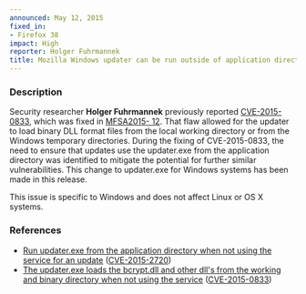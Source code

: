 ```yaml
---
announced: May 12, 2015
fixed_in:
- Firefox 38
impact: High
reporter: Holger Fuhrmannek
title: Mozilla Windows updater can be run outside of application directory
---
```


<h3>Description</h3>

<p>Security researcher <strong>Holger Fuhrmannek</strong> previously reported <a
href="http://cve.mitre.org/cgi-bin/cvename.cgi?name=CVE-2015-0833"
class="ex-ref">CVE-2015-0833</a>, which was fixed in <a
href="https://www.mozilla.org/en-US/security/advisories/mfsa2015-12/">MFSA2015-
12</a>. That flaw allowed for the updater to load binary DLL format files from
the local working directory or from the Windows temporary directories.  During
the fixing of CVE-2015-0833, the need to ensure that updates use the updater.exe
from the application directory was identified to mitigate the potential for
further similar vulnerabilities. This change to updater.exe for Windows systems
has been made in this release.
</p>

<p class="note">This issue is specific to Windows and does not affect Linux or
OS X systems.
</p>

<h3>References</h3>

<ul>
  <li><a href="https://bugzilla.mozilla.org/show_bug.cgi?id=1127481">
       Run updater.exe from the application directory when not using the service
for an update</a>
(<a href="http://cve.mitre.org/cgi-bin/cvename.cgi?name=CVE-2015-2720"
class="ex-ref">CVE-2015-2720</a>)</li>
<li><a href="https://bugzilla.mozilla.org/show_bug.cgi?id=945192">
        The updater.exe loads the bcrypt.dll and other dll's from the working
and binary directory when not using the service</a>
(<a href="http://cve.mitre.org/cgi-bin/cvename.cgi?name=CVE-2015-0833"
class="ex-ref">CVE-2015-0833</a>)</li>

</ul>



